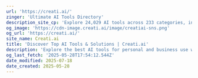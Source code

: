 ```yaml
---
url: 'https://creati.ai/'
zinger: 'Ultimate AI Tools Directory'
description_site_cp: 'Explore 24,029 AI tools across 233 categories, including text generation, text to image, audio creation, video production, code generation, AI design, and more.'
og_image: 'https://cdn-image.creati.ai/image/creatiai-sns.png'
og_url: 'https://creati.ai/'
site_name: Creati.ai
title: 'Discover Top AI Tools & Solutions | Creati.ai'
description: 'Explore the best AI tools for personal and business use worldwide on Creati.ai. Find popular solutions to boost your productivity.'
og_last_fetch: '2025-05-28T17:54:12.544Z'
date_modified: 2025-07-18
date_created: 2025-05-28
---
```



